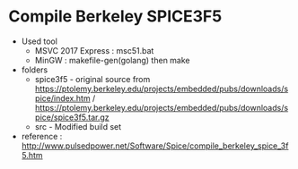 # Compile Berkeley SPICE3F5

* Used tool
    * MSVC 2017 Express : msc51.bat
    * MinGW : makefile-gen(golang) then make
* folders
    * spice3f5 - original source from https://ptolemy.berkeley.edu/projects/embedded/pubs/downloads/spice/index.htm / https://ptolemy.berkeley.edu/projects/embedded/pubs/downloads/spice/spice3f5.tar.gz
    * src - Modified build set
* reference : http://www.pulsedpower.net/Software/Spice/compile_berkeley_spice_3f5.htm
